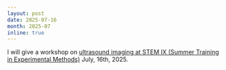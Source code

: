 ```yaml
---
layout: post
date: 2025-07-16
month: 2025-07
inline: true
---
```


I will give a workshop on [ultrasound imaging at STEM IX (Summer Training in Experimental Methods)](https://labfon.letras.ulisboa.pt/summerschool/2025/en/) July, 16th, 2025.
